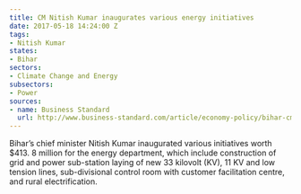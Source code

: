 ```yaml
---
title: CM Nitish Kumar inaugurates various energy initiatives
date: 2017-05-18 14:24:00 Z
tags:
- Nitish Kumar
states:
- Bihar
sectors:
- Climate Change and Energy
subsectors:
- Power
sources:
- name: Business Standard
  url: http://www.business-standard.com/article/economy-policy/bihar-cm-nitish-kumar-expresses-displeasure-over-power-franchisee-model-117051100724_1.html
---
```


Bihar’s chief minister Nitish Kumar inaugurated various initiatives worth $413. 8 million for the energy department, which include construction of grid and power sub-station laying of new 33 kilovolt (KV), 11 KV and low tension lines, sub-divisional control room with customer facilitation centre, and rural electrification.
